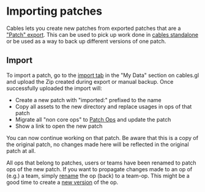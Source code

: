 # Importing patches

Cables lets you create new patches from exported patches that are a ["Patch" export](../dev_embed/export_standalone/export_standalone).
This can be used to pick up work done in [cables standalone](/standalone) or be used as a way to back up different versions of one patch.

## Import

To import a patch, go to the [import tab](/mydata#import) in the "My Data" section on cables.gl and upload the Zip created during export or
manual backup. Once successfully uploaded the import will:

- Create a new patch with "imported:" prefixed to the name
- Copy all assets to the new directory and replace usages in ops of that patch
- Migrate all "non core ops" to [Patch Ops](../../5_1_permissions/3_ops/ops) and update the patch
- Show a link to open the new patch

You can now continue working on that patch. Be aware that this is a copy of the original patch, no changes made here will be reflected
in the original patch at all. 

All ops that belong to patches, users or teams have been renamed to patch ops of the new patch. If you
want to propagate changes made to an op of (e.g.) a team, simply [rename](../../5_writing_ops/dev_renaming/dev_renaming) the op (back) to a team-op. 
This might be a good time to create a [new version](../../5_writing_ops/dev_renaming/dev_renaming) of the op.
